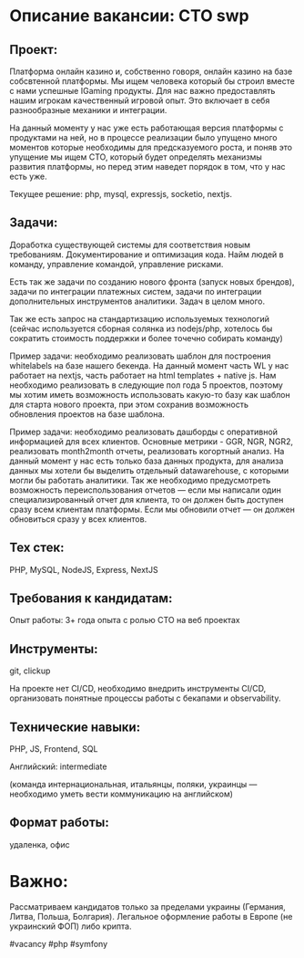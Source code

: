 # Описание вакансии: CTO swp
## Проект: 
Платформа онлайн казино и, собственно говоря, онлайн казино на базе собсвтенной платформы. Мы ищем человека который бы строил вместе с нами успешные IGaming продукты. Для нас важно предоставлять нашим игрокам качественный игровой опыт. Это включает в себя разнообразные механики и интеграции.

На данный моменту у нас уже есть работающая версия платформы с продуктами на ней, но в процессе реализации было упущено много моментов которые необходимы для предсказуемого роста, и поняв это упущение мы ищем СТО, который будет определять механизмы развития платформы, но перед этим наведет порядок в том, что у нас есть уже.

Текущее решение: php, mysql, expressjs, socketio, nextjs.

## Задачи: 
Доработка существующей системы для соответствия новым требованиям. Документирование и оптимизация кода. Найм людей в команду, управление командой, управление рисками.

Есть так же задачи по созданию нового фронта (запуск новых брендов), задачи по интеграции платежных систем, задачи по интеграции дополнительных инструментов аналитики. Задач в целом много.

Так же есть запрос на стандартизацию используемых технологий (сейчас используется сборная солянка из nodejs/php, хотелось бы сократить стоимость поддержки и более точечно собирать команду)

Пример задачи: необходимо реализовать шаблон для построения whitelabels на базе нашего бекенда. На данный момент часть WL у нас работает на nextjs, часть работает на html templates + native js. Нам необходимо реализовать в следующие пол года 5 проектов, поэтому мы хотим иметь возможность использовать какую-то базу как шаблон для старта нового проекта, при этом сохранив возможность обновления проектов на базе шаблона.

Пример задачи: необходимо реализовать дашборды с оперативной информацией для всех клиентов. Основные метрики - GGR, NGR, NGR2, реализовать month2month отчеты, реализовать когортный анализ. На данный момент у нас есть только база данных продукта, для анализа данных мы хотели бы выделить отдельный datawarehouse, с которыми могли бы работать аналитики. Так же необходимо предусмотреть возможность переиспользования отчетов — если мы написали один специализированный отчет для клиента, то он должен быть доступен сразу всем клиентам платформы. Если мы обновили отчет — он должен обновиться сразу у всех клиентов.

## Тех стек: 
PHP, MySQL, NodeJS, Express, NextJS

## Требования к кандидатам:
Опыт работы: 3+ года опыта с ролью CTO на веб проектах
## Инструменты: 
git, clickup

На проекте нет CI/CD, необходимо внедрить инструменты CI/CD, организовать понятные процессы работы с бекапами и observability.
## Технические навыки:
PHP, JS, Frontend, SQL

Английский: intermediate 

(команда интернациональная, итальянцы, поляки, украинцы — необходимо уметь вести коммуникацию на английском)
## Формат работы: 
удаленка, офис
# Важно:
Рассматриваем кандидатов только за пределами украины (Германия, Литва, Польша, Болгария). Легальное оформление работы в Европе (не украинский ФОП) либо крипта.

#vacancy #php #symfony